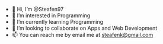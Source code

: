 - 👋 Hi, I’m @Steafen97
- 👀 I’m interested in Programming
- 🌱 I’m currently learning Programming
- 💞️ I’m looking to collaborate on Apps and Web Development
- 📫 You can reach me by email me at steafenk@gmail.com

<!---
Steafen97/Steafen97 is a ✨ special ✨ repository because its `README.md` (this file) appears on your GitHub profile.
You can click the Preview link to take a look at your changes.
--->
